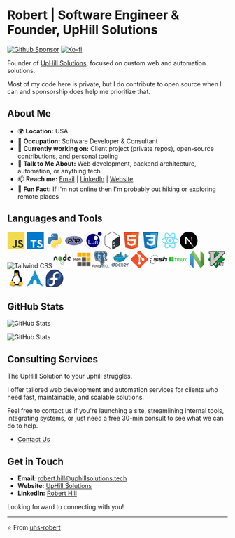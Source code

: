 # Robert | Software Engineer & Founder, UpHill Solutions
[![Github Sponsor](https://img.shields.io/badge/GitHub%20Sponsor-❤️-blue?style=for-the-badge)](https://github.com/sponsors/uhs-robert) 
[![Ko-fi](https://img.shields.io/badge/ko--fi-buy%20me%20a%20coffee-darkgreen?logo=ko-fi&logoColor=white&style=for-the-badge)](https://ko-fi.com/uphillsolutions)

Founder of [UpHill Solutions](https://uphillsolutions.tech), focused on custom web and automation solutions. 

Most of my code here is private, but I do contribute to open source when I can and sponsorship does help me prioritize that.

## About Me

- 🌍 **Location:** USA
- 💼 **Occupation:** Software Developer & Consultant
- 🔭 **Currently working on:** Client project (private repos), open-source contributions, and personal tooling
- 🧠 **Talk to Me About:** Web development, backend architecture, automation, or anything tech  
- 📫 **Reach me:** [Email](mailto:robert.hill@uphillsolutions.tech) | [LinkedIn](https://www.linkedin.com/in/robert-hill-a6a189125/) | [Website](https://uphillsolutions.tech)
- 🥾 **Fun Fact:** If I'm not online then I'm probably out hiking or exploring remote places
  
## Languages and Tools

<p align="left">
  <!-- Core Languages -->
  <img src="https://raw.githubusercontent.com/devicons/devicon/master/icons/javascript/javascript-original.svg" alt="JavaScript" width="40" height="40"/>
  <img src="https://raw.githubusercontent.com/devicons/devicon/master/icons/typescript/typescript-original.svg" alt="TypeScript" width="40" height="40"/>
  <img src="https://raw.githubusercontent.com/devicons/devicon/master/icons/python/python-original.svg" alt="Python" width="40" height="40"/>
  <img src="https://raw.githubusercontent.com/devicons/devicon/master/icons/php/php-original.svg" alt="PHP" width="40" height="40"/>
  <img src="https://raw.githubusercontent.com/devicons/devicon/master/icons/lua/lua-original.svg" alt="Lua" width="40" height="40"/>
  <img src="https://raw.githubusercontent.com/devicons/devicon/master/icons/bash/bash-original.svg" alt="Shell" width="40" height="40"/>

  <!-- Web & Frontend -->
  <img src="https://raw.githubusercontent.com/devicons/devicon/master/icons/html5/html5-original.svg" alt="HTML5" width="40" height="40"/>
  <img src="https://raw.githubusercontent.com/devicons/devicon/master/icons/css3/css3-original.svg" alt="CSS3" width="40" height="40"/>
  <img src="https://raw.githubusercontent.com/devicons/devicon/master/icons/react/react-original.svg" alt="React" width="40" height="40"/>
  <img src="https://raw.githubusercontent.com/devicons/devicon/master/icons/nextjs/nextjs-original.svg" alt="Nextjs" width="40" height="40"/>
  <img src="https://www.vectorlogo.zone/logos/tailwindcss/tailwindcss-icon.svg" alt="Tailwind CSS" width="40" height="40"/>
  <img src="https://raw.githubusercontent.com/devicons/devicon/master/icons/nodejs/nodejs-original-wordmark.svg" alt="Node.js" width="40" height="40"/>
  <img src="https://raw.githubusercontent.com/devicons/devicon/master/icons/pnpm/pnpm-original-wordmark.svg" alt="pnpm" width="40" height="40"/>

  <!-- Development Tools -->
  <img src="https://raw.githubusercontent.com/devicons/devicon/master/icons/postgresql/postgresql-original-wordmark.svg" alt="PostgreSQL" width="40" height="40"/>
  <img src="https://raw.githubusercontent.com/devicons/devicon/master/icons/docker/docker-original-wordmark.svg" alt="Docker" width="40" height="40"/>
  <img src="https://raw.githubusercontent.com/devicons/devicon/master/icons/git/git-original.svg" alt="Git" width="40" height="40"/>
  <img src="https://raw.githubusercontent.com/devicons/devicon/master/icons/ssh/ssh-original-wordmark.svg" alt="SSH" width="40" height="40"/>
  <img src="https://raw.githubusercontent.com/devicons/devicon/master/icons/tmux/tmux-plain-wordmark.svg" alt="Tmux" width="40" height="40"/>

  <!-- Editors -->
  <img src="https://raw.githubusercontent.com/devicons/devicon/master/icons/neovim/neovim-original.svg" alt="Neovim" width="40" height="40"/>
  <img src="https://raw.githubusercontent.com/devicons/devicon/master/icons/vim/vim-original.svg" alt="Vim" width="40" height="40"/>

  <!-- Operating Systems -->
  <img src="https://raw.githubusercontent.com/devicons/devicon/master/icons/linux/linux-original.svg" alt="Linux" width="40" height="40"/>
  <img src="https://raw.githubusercontent.com/devicons/devicon/master/icons/archlinux/archlinux-original.svg" alt="ArchLinux" width="40" height="40"/>
  <img src="https://raw.githubusercontent.com/devicons/devicon/master/icons/fedora/fedora-original.svg" alt="Fedora" width="40" height="40"/>
</p>


## GitHub Stats

![GitHub Stats](https://github-readme-stats.vercel.app/api?username=uhs-robert&theme=tokyonight&show_icons=true&hide_border=true&count_private=true)

![GitHub Stats](https://github-readme-stats.vercel.app/api/top-langs/?username=uhs-robert&theme=tokyonight&show_icons=true&hide_border=true&layout=compact)


## Consulting Services
The UpHill Solution to your uphill struggles.

I offer tailored web development and automation services for clients who need fast, maintainable, and scalable solutions. 

Feel free to contact us if you're launching a site, streamlining internal tools, integrating systems, or just need a free 30-min consult to see what we can do to help.

- [Contact Us](https://uphillsolutions.tech/contact-us/)

## Get in Touch

- **Email:** robert.hill@uphillsolutions.tech
- **Website:** [UpHill Solutions](https://uphillsolutions.tech)
- **LinkedIn:** [Robert Hill](https://www.linkedin.com/in/robert-hill-a6a189125/)

Looking forward to connecting with you!

---

⭐️ From [uhs-robert](https://github.com/uhs-robert)
